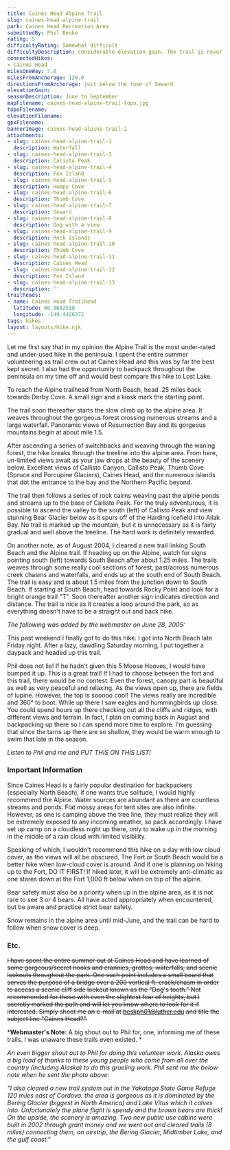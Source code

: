 ```yaml
---
title: Caines Head Alpine Trail
slug: caines-head-alpine-trail
park: Caines Head Recreation Area
submittedBy: Phil Beske
rating: 5
difficultyRating: Somewhat difficult
difficultyDescription: considerable elevation gain. The trail is never extremely steep but is a constant 3 mile uphill climb up to about 2,000 ft.
connectedHikes:
- Caines Head
milesOneWay: 7.0
milesFromAnchorage: 120.0
directionsFromAnchorage: just below the town of Seward
elevationGain: 
seasonDescription: June to September
mapFilename: caines-head-alpine-trail-topo.jpg
topoFilename: 
elevationFilename: 
gpxFilename: 
bannerImage: caines-head-alpine-trail-2
attachments:
- slug: caines-head-alpine-trail-1
  description: Waterfall
- slug: caines-head-alpine-trail-3
  description: Calisto Peak
- slug: caines-head-alpine-trail-4
  description: Fox Island
- slug: caines-head-alpine-trail-5
  description: Humpy Cove
- slug: caines-head-alpine-trail-6
  description: Thumb Cove
- slug: caines-head-alpine-trail-7
  description: Seward
- slug: caines-head-alpine-trail-8
  description: Dog with a view
- slug: caines-head-alpine-trail-9
  description: Rock Islands
- slug: caines-head-alpine-trail-10
  description: Thumb Cove
- slug: caines-head-alpine-trail-11
  description: Caines Head
- slug: caines-head-alpine-trail-12
  description: Fox Island
- slug: caines-head-alpine-trail-13
  description: ''
trailheads:
- name: Caines Head Trailhead
  latitude: 60.0682518
  longitude: -149.4426372
tags: hikes
layout: layouts/hike.njk
---
```

Let me first say that in my opinion the Alpine Trail is the most under-rated and under-used hike in the peninsula. I spent the entire summer volunteering as trail crew out at Caines Head and this was by far the best kept secret. I also had the opportunity to backpack throughout the peninsula on my time off and would best compare this hike to Lost Lake.

To reach the Alpine trailhead from North Beach, head .25 miles back towards Derby Cove. A small sign and a kiosk mark the starting point.

The trail soon thereafter starts the slow climb up to the alpine area. It weaves throughout the gorgeous forest crossing numerous streams and a large waterfall. Panoramic views of Resurrection Bay and its gorgeous mountains begin at about mile 1.5.

After ascending a series of switchbacks and weaving through the waning forest, the hike breaks through the treeline into the alpine area. From here, un-limited views await as your jaw drops at the beauty of the scenery below. Excellent views of Callisto Canyon, Callisto Peak, Thumb Cove (Spruce and Porcupine Glaciers), Caines Head, and the numerous islands that dot the entrance to the bay and the Northern Pacific beyond.

The trail then follows a series of rock cairns weaving past the alpine ponds and streams up to the base of Callisto Peak. For the truly adventurous, it is possible to ascend the valley to the south (left) of Callisto Peak and view stunning Bear Glacier below as it spurs off of the Harding Icefield into Ailak Bay. No trail is marked up the mountain, but it is unnecessary as it is fairly gradual and well above the treeline. The hard work is definitely rewarded.

On another note, as of August 2004, I cleared a new trail linking South Beach and the Alpine trail. If heading up on the Alpine, watch for signs pointing south (left) towards South Beach after about 1.25 miles. The trails weaves through some really cool sections of forest, past/across numerous creek chasms and waterfalls, and ends up at the south end of South Beach. The trail is easy and is about 1.5 miles from the junction down to South Beach. If starting at South Beach, head towards Rocky Point and look for a bright orange trail "T". Soon thereafter another sign indicates direction and distance. The trail is nice as it creates a loop around the park, so as everything doesn't have to be a straight out and back hike.

*The following was added by the webmaster on June 28, 2005:*

This past weekend I finally got to do this hike. I got into North Beach late Friday night. After a lazy, dawdling Saturday morning, I put together a daypack and headed up this trail.

Phil does not lie! If he hadn't given this 5 Moose Hooves, I would have bumped it up. This is a great trail! If I had to choose between the fort and this trail, there would be no contest. Even the forest, canopy part is beautiful as well as very peaceful and relaxing. As the views open up, there are fields of lupine. However, the top is sooooo cool! The views really are incredible and 360° to boot. While up there I saw eagles and hummingbirds up close. You could spend hours up there checking out all the cliffs and ridges, with different views and terrain. In fact, I plan on coming back in August and backpacking up there so I can spend more time to explore. I'm guessing that since the tarns up there are so shallow, they would be warm enough to swim that late in the season.

*Listen to Phil and me and PUT THIS ON THIS LIST!*

### Important Information

Since Caines Head is a fairly popular destination for backpackers (especially North Beach), if one wants true solitude, I would highly recommend the Alpine. Water sources are abundant as there are countless streams and ponds. Flat mossy areas for tent sites are also infinite. However, as one is camping above the tree line, they must realize they will be extremely exposed to any incoming weather, so pack accordingly. I have set up camp on a cloudless night up there, only to wake up in the morning in the middle of a rain cloud with limited visibility.

Speaking of which, I wouldn't recommend this hike on a day with low cloud cover, as the views will all be obscured. The Fort or South Beach would be a better hike when low-cloud cover is around. And if one is planning on hiking up to the Fort, DO IT FIRST! If hiked later, it will be extremely anti-climatic as one stares down at the Fort 1,000 ft below when on top of the alpine.

Bear safety must also be a priority when up in the alpine area, as it is not rare to see 3 or 4 bears. All have acted appropriately when encountered, but be aware and practice strict bear safety.

Snow remains in the alpine area until mid-June, and the trail can be hard to follow when snow cover is deep.

### Etc.

<del datetime="2012-11-05T00:01:16+00:00">I have spent the entire summer out at Caines Head and have learned of some gorgeous/secret nooks and crannies, grottos, waterfalls, and scenic lookouts throughout the park. One such point includes a small board that serves the purpose of a bridge over a 200 vertical ft. crack/chasm in order to access a scenic cliff side lookout known as the "Dog's tooth." Not recommended for those with even the slightest fear of heights, but I secretly marked the path and will let you know where to look for it if interested. Simply shoot me an e-mail at beskph01@luther.edu and title the subject line "Caines Head?".</del>

***Webmaster's Note:** A big shout out to Phil for, one, informing me of these trails. I was unaware these trails even existed. *

*An even bigger shout out to Phil for doing this volunteer work. Alaska owes a big load of thanks to these young people who come from all over the country (including Alaska) to do this grueling work. Phil sent me the below note when he sent the photo above:*

*"I also cleared a new trail system out in the Yakataga State Game Refuge 120 miles east of Cordova. the area is gorgeous as it is dominated by the Bering Glacier (biggest in North America) and Lake Vitus which it calves into. Unfortunately the plane flight is spendy and the brown bears are thick! On the upside, the scenery is amazing. Two new public use cabins were built in 2002 through grant money and we went out and cleared trails (8 miles) connecting them, an airstrip, the Bering Glacier, Midtimber Lake, and the gulf coast."*